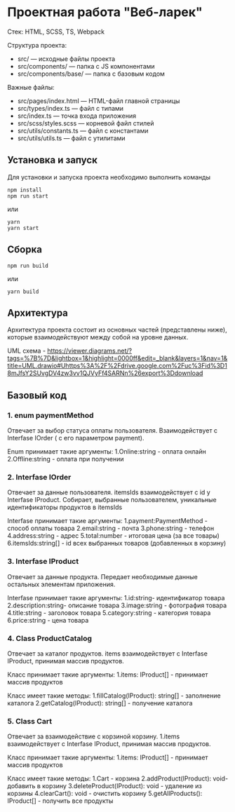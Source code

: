 # Проектная работа "Веб-ларек"

Стек: HTML, SCSS, TS, Webpack

Структура проекта:

- src/ — исходные файлы проекта
- src/components/ — папка с JS компонентами
- src/components/base/ — папка с базовым кодом

Важные файлы:

- src/pages/index.html — HTML-файл главной страницы
- src/types/index.ts — файл с типами
- src/index.ts — точка входа приложения
- src/scss/styles.scss — корневой файл стилей
- src/utils/constants.ts — файл с константами
- src/utils/utils.ts — файл с утилитами

## Установка и запуск

Для установки и запуска проекта необходимо выполнить команды

```
npm install
npm run start
```

или

```
yarn
yarn start
```

## Сборка

```
npm run build
```

или

```
yarn build
```

## Архитектура

Архитектура проекта состоит из основных частей (представлены ниже),
которые взаимодействуют между собой на уровне данных.

UML схема - https://viewer.diagrams.net/?tags=%7B%7D&lightbox=1&highlight=0000ff&edit=_blank&layers=1&nav=1&title=UML.drawio#Uhttps%3A%2F%2Fdrive.google.com%2Fuc%3Fid%3D18mJfsY2SUvgDV4zw3vv1QJVyFf4SARNn%26export%3Ddownload

## Базовый код

### 1. enum paymentMethod

Отвечает за выбор статуса оплаты пользователя.
Взаимодействует с Interfase IOrder ( с его параметром payment).

Enum принимает такие аргументы:
1.Online:string - оплата онлайн
2.Offline:string - оплата при получении

### 2. Interfase IOrder

Отвечает за данные пользователя.
itemsIds взаимодействует с id у Interfase IProduct. Собирает, выбранные пользователем,
уникальные идентификаторы продуктов в itemsIds

Interfase принимает такие аргументы:
1.payment:PaymentMethod - способ оплаты товара
2.email:string - почта
3.phone:string - телефон
4.address:string - адрес
5.total:number - итоговая цена (за все товары)
6.itemsIds:string[] - id всех выбранных товаров (добавленных в корзину)

### 3. Interfase IProduct

Отвечает за данные продукта.
Передает необходимые данные остальных элементам приложения.

Interfase принимает такие аргументы:
1.id:string- идентификатор товара
2.description:string- описание товара
3.image:string - фотография товара
4.title:string - заголовок товара
5.category:string - категория товара
6.price:string - цена товара

### 4. Class ProductСatalog

Отвечает за каталог продуктов.
items взаимодействует с Interfase IProduct, принимая массив продуктов.

Класс принимает такие аргументы:
1.items: IProduct[] - принимает массив продуктов

Класс имеет такие методы:
1.fillCatalog(IProduct): string[] - заполнение каталога
2.getCatalog(IProduct): string[] - получение каталога

### 5. Class Cart

Отвечает за взаимодействие с корзиной корзину.
1.items взаимодействует с Interfase IProduct, принимая массив продуктов.

Класс принимает такие аргументы:
1.items: IProduct[] - принимает массив продуктов

Класс имеет такие методы:
1.Cart - корзина
2.addProduct(IProduct): void- добавить в корзину
3.deleteProduct(IProduct): void - удаление из корзины
4.clearCart(): void - очистить корзину
5.getAllProducts(): IProduct[] - получить все продукты
